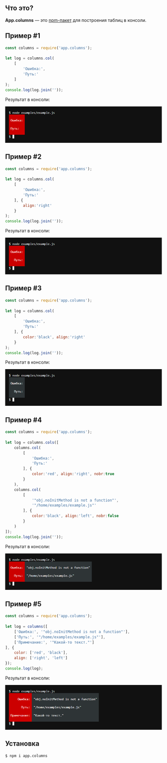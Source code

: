 ## Что это?

**App.columns** — это [npm-пакет](https://www.npmjs.com/package/app.columns)
для построения таблиц в консоли.

## Пример #1

```js
const columns = require('app.columns');

let log = columns.col(
    [
        'Ошибка:',
        'Путь:'
    ]
);
console.log(log.join(''));
```

Результат в консоли:

![](https://github.com/classtype/app.columns/raw/master/examples/example1.png)


## Пример #2

```js
const columns = require('app.columns');

let log = columns.col(
    [
        'Ошибка:',
        'Путь:'
    ], {
        align:'right'
    }
);
console.log(log.join(''));
```

Результат в консоли:

![](https://github.com/classtype/app.columns/raw/master/examples/example2.png)


## Пример #3

```js
const columns = require('app.columns');

let log = columns.col(
    [
        'Ошибка:',
        'Путь:'
    ], {
        color:'black', align:'right'
    }
);
console.log(log.join(''));
```

Результат в консоли:

![](https://github.com/classtype/app.columns/raw/master/examples/example3.png)


## Пример #4

```js
const columns = require('app.columns');

let log = columns.cols([
    columns.col(
        [
            'Ошибка:',
            'Путь:'
        ], {
            color:'red', align:'right', nobr:true
        }
    ),
    columns.col(
        [
            '"obj.noInitMethod is not a function"',
            '"/home/examples/example.js"'
        ], {
            color:'black', align:'left', nobr:false
        }
    )
]);
console.log(log.join(''));
```

Результат в консоли:

![](https://github.com/classtype/app.columns/raw/master/examples/example4.png)


## Пример #5

```js
const columns = require('app.columns');

let log = columns([
    ['Ошибка:', '"obj.noInitMethod is not a function"'],
    ['Путь:', '"/home/examples/example.js"'],
    ['Примечание:', '"Какой-то текст."']
], {
    color: ['red', 'black'],
    align: ['right', 'left']
});
console.log(log);
```

Результат в консоли:

![](https://github.com/classtype/app.columns/raw/master/examples/example5.png)


## Установка

```
$ npm i app.columns
```
